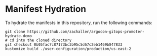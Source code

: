 # Manifest Hydration

To hydrate the manifests in this repository, run the following commands:

```shell
git clone https://github.com/zachaller/argocon-gitops-promoter-hydrate-demo
# cd into the cloned directory
git checkout 0b05fac7c87173bc3b95c5d67c2eb1469b847833
kustomize build ./user-configuration/production/us-east-2
```
